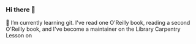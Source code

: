 ### Hi there 👋

 🌱 I’m currently learning git. I've read one O'Reilly book, reading a second O'Reilly book, and I've become a maintainer on the Library Carpentry Lesson on 
<!--
**emcaulay/emcaulay** is a ✨ _special_ ✨ repository because its `README.md` (this file) appears on your GitHub profile.

Here are some ideas to get you started:

- 🔭 I’m currently working on ...

- 👯 I’m looking to collaborate on ...
- 🤔 I’m looking for help with ...
- 💬 Ask me about ...
- 📫 How to reach me: ...
- 😄 Pronouns: ...
- ⚡ Fun fact: ...
-->
